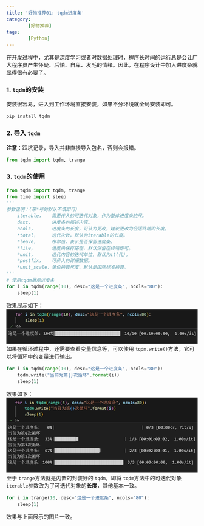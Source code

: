 ```yaml
---
title: '好物推荐01: tqdm进度条'
category: 
        [好物推荐]
tags: 
        [Python]
---
```

在开发过程中，尤其是深度学习或者时数据处理时，程序长时间的运行总是会让广大程序员产生怀疑、后怕、自卑、发毛的情绪。因此，在程序设计中加入进度条就显得很有必要了。

### 1. `tqdm`的安装

安装很容易，进入到工作环境直接安装，如果不分环境就全局安装即可。

```bash
pip install tqdm
```

### 2. 导入 `tqdm`

 **注意**：踩坑记录，导入并非直接导入包名，否则会报错。

```python
from tqdm import tqdm, trange
```

### 3. `tqdm`的使用

```python
from tqdm import tqdm, trange
from time import sleep
'''
参数说明：(带*号的默认不填即可)
    iterable，   需要传入的可迭代对象，作为整体进度条的尺。
    desc，       进度条的描述内容。
    ncols，      进度条的长度，可认为更改，建议更改为合适终端的长度。
    *total，     迭代次数，默认为iterable的长度。
    *leave，     布尔值，表示是否保留进度条。
    *file，      进度条保存路径，默认保留在终端即可。
    *unit，      迭代内容的迭代单位，默认为it(代)。
    *postfix，   可传入的详细数据。
    *unit_scale，单位换算尺度，默认是国际标准换算。
'''
# 使用tqdm展示进度条
for i in tqdm(range(10), desc="这是一个进度条", ncols="80"):
    sleep(1)
```

效果展示如下：
![tqdm](../Photos/好物推荐01-tqdm/tqdm进度条.png)
如果在循环过程中，还需要查看变量信息等，可以使用 `tqdm.write()`方法，它可以将循环中的变量进行输出。

```python
for i in tqdm(range(10), desc="这是一个进度条", ncols="80"):
	tqdm.write("当前为第{}次循环".format(i))
    sleep(1)
```

效果如下：
![tqdm](../Photos/好物推荐01-tqdm/tqdm-write.png)
至于 `trange`方法就是内置的封装好的 `tqdm`，即将 `tqdm`方法中的可迭代对象 `iterable`参数改为了可迭代对象的**长度**，其他基本一致。

```python
for i in trange(10, desc="这是一个进度条", ncols="80"):
	sleep(1)
```

效果与上面展示的图片一致。
